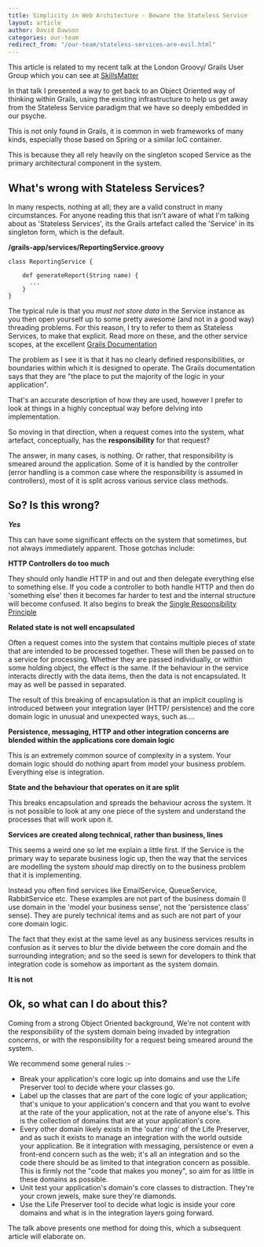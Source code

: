 ```yaml
---
title: Simplicity in Web Architecture - Beware the Stateless Service
layout: article
author: David Dawson
categories: our-team
redirect_from: "/our-team/stateless-services-are-evil.html"
---
```

This article is related to my recent talk at the London Groovy/ Grails User Group which you can see at <a href="http://skillsmatter.com/podcast/groovy-grails/all-hail-the-command-object-are-stateless-services-the-only-way">SkillsMatter</a>

In that talk I presented a way to get back to an Object Oriented way of thinking within Grails, using the existing infrastructure to help us get away from the Stateless Service paradigm that we have so deeply embedded in our psyche.

This is not only found in Grails, it is common in web frameworks of many kinds, especially those based on Spring or a similar IoC container.

This is because they all rely heavily on the singleton scoped Service as the primary architectural component in the system.
<h2>What's wrong with Stateless Services?</h2>
In many respects, nothing at all; they are a valid construct in many circumstances. For anyone reading this that isn't aware of what I'm talking about as 'Stateless Services', its the Grails artefact called the 'Service' in its singleton form, which is the default.

<strong>/grails-app/services/ReportingService.groovy</strong>
<pre><code>class ReportingService {

    def generateReport(String name) {
      ...
    }
}
</code></pre>
The typical rule is that you <em>must not store data</em> in the Service instance as you then open yourself up to some pretty awesome (and not in a good way) threading problems. For this reason, I try to refer to them as Stateless Services, to make that explicit.
Read more on these, and the other service scopes, at the excellent <a href="http://grails.org/doc/latest/guide/services.html">Grails Documentation</a>

The problem as I see it is that it has no clearly defined responsibilities, or boundaries within which it is designed to operate. The Grails documentation says that they are "the place to put the majority of the logic in your application".

That's an accurate description of how they are used, however I prefer to look at things in a highly conceptual way before delving into implementation.

So moving in that direction, when a request comes into the system, what artefact, conceptually, has the <strong>responsibility</strong> for that request?

The answer, in many cases, is nothing. Or rather, that responsibility is smeared around the application. Some of it is handled by the controller (error handling is a common case where the responsibility is assumed in controllers), most of it is split across various service class methods.
<h2>So? Is this wrong?</h2>
<strong><em>Yes</em></strong>

This can have some significant effects on the system that sometimes, but not always immediately apparent. Those gotchas include:

<strong>HTTP Controllers do too much</strong>

They should only handle HTTP in and out and then delegate everything else to something else. If you code a controller to both handle HTTP and then do 'something else' then it becomes far harder to test and the internal structure will become confused. It also begins to break the <a href="http://codebetter.com/karlseguin/2008/12/05/get-solid-single-responsibility-principle/">Single Responsibility Principle</a>

<strong>Related state is not well encapsulated</strong>

Often a request comes into the system that contains multiple pieces of state that are intended to be processed together. These will then be passed on to a service for processing. Whether they are passed individually, or within some holding object, the effect is the same. If the behaviour in the service interacts directly with the data items, then the data is not encapsulated. It may as well be passed in separated.

The result of this breaking of encapsulation is that an implicit coupling is introduced between your integration layer (HTTP/ persistence) and the core domain logic in unusual and unexpected ways, such as....

<strong>Persistence, messaging, HTTP and other integration concerns are blended within the applications core domain logic</strong>

This is an extremely common source of complexity in a system. Your domain logic should do nothing apart from model your business problem. Everything else is integration.

<strong>State and the behaviour that operates on it are split</strong>

This breaks encapsulation and spreads the behaviour across the system.
It is not possible to look at any one piece of the system and understand the processes that will work upon it.

<strong>Services are created along technical, rather than business, lines</strong>

This seems a weird one so let me explain a little first. If the Service is the primary way to separate business logic up, then the way that the services are modelling the system <em>should</em> map directly on to the business problem that it is implementing.

Instead you often find services like EmailService, QueueService, RabbitService etc. These examples are not part of the business domain (I use domain in the 'model your business sense', not the 'persistence class' sense). They are purely technical items and as such are not part of your core domain logic.

The fact that they exist at the same level as any business services results in confusion as it serves to blur the divide between the core domain and the surrounding integration; and so the seed is sewn for developers to think that integration code is somehow as important as the system domain.

<strong>It is not</strong>
<h2>Ok, so what can I do about this?</h2>
Coming from a strong Object Oriented background, We're not content with the responsibility of the system domain being invaded by integration concerns, or with the responsibility for a request being smeared around the system.

We recommend some general rules :-
<ul>
	<li>Break your application's core logic up into domains and use the Life Preserver tool to decide where your classes go.</li>
	<li>Label up the classes that are part of the core logic of your application; that's unique to your application's concern and that you want to evolve at the rate of the your application, not at the rate of anyone else's. This is the collection of domains that are at your application's core.</li>
	<li>Every other domain likely exists in the 'outer ring' of the Life Preserver, and as such it exists to manage an integration with the world outside your application. Be it integration with messaging, persistence or even a front-end concern such as the web; it's all an integration and so the code there should be as limited to that integration concern as possible. This is firmly not the "code that makes you money", so aim for as little in these domains as possible.</li>
	<li>Unit test your application's domain's core classes to distraction. They're your crown jewels, make sure they're diamonds.</li>
	<li>Use the Life Preserver tool to decide what logic is inside your core domains and what is in the integration layers going forward.</li>
</ul>
The talk above presents one method for doing this, which a subsequent article will elaborate on.